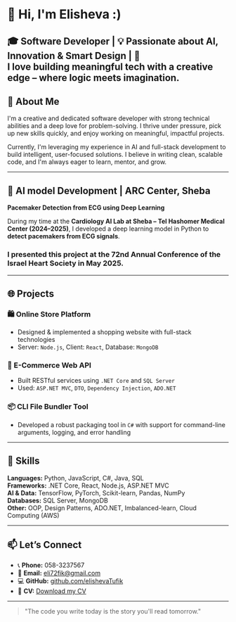 # 👋 Hi, I'm Elisheva :)

🎓 Software Developer | 💡 Passionate about AI, Innovation & Smart Design | 🎨  
I love building meaningful tech with a creative edge – where logic meets imagination.
---

## 🚀 About Me

I'm a creative and dedicated software developer with strong technical abilities and a deep love for problem-solving. I thrive under pressure, pick up new skills quickly, and enjoy working on meaningful, impactful projects.

Currently, I'm leveraging my experience in AI and full-stack development to build intelligent, user-focused solutions. I believe in writing clean, scalable code, and I'm always eager to learn, mentor, and grow.

---

## 🏥 AI model Development |  ARC Center, Sheba

**Pacemaker Detection from ECG using Deep Learning**

During my time at the **Cardiology AI Lab at Sheba – Tel Hashomer Medical Center (2024–2025)**, I developed a deep learning model in Python to **detect pacemakers from ECG signals**.

### I presented this project at the 72nd Annual Conference of the Israel Heart Society in May 2025.

---

## 🌐 Projects

### 🛍️ Online Store Platform
- Designed & implemented a shopping website with full-stack technologies  
- Server: `Node.js`, Client: `React`, Database: `MongoDB`

### 🧾 E-Commerce Web API
- Built RESTful services using `.NET Core` and `SQL Server`  
- Used: `ASP.NET MVC`, `DTO`, `Dependency Injection`, `ADO.NET`

### 📦 CLI File Bundler Tool
- Developed a robust packaging tool in `C#` with support for command-line arguments, logging, and error handling

---

## 🧰 Skills

**Languages:** Python, JavaScript, C#, Java, SQL  
**Frameworks:** .NET Core, React, Node.js, ASP.NET MVC  
**AI & Data:** TensorFlow, PyTorch, Scikit-learn, Pandas, NumPy  
**Databases:** SQL Server, MongoDB  
**Other:** OOP, Design Patterns, ADO.NET, Imbalanced-learn, Cloud Computing (AWS)

---

## 📫 Let’s Connect

- 📞 **Phone:** 058-3237567  
- 📧 **Email:** eli72fik@gmail.com  
- 💻 **GitHub:** [github.com/elishevaTufik](https://github.com/elishevaTufik)  
- 📄 **CV:** [Download my CV](./Elisheva%20Tufik.pdf)

---

> "The code you write today is the story you'll read tomorrow."
